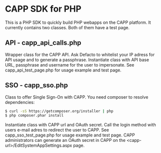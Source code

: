 # CAPP SDK for PHP

This is a PHP SDK to quickly build PHP webapps on the CAPP platform. It currently contains two classes. Both of them have a test page.

## API - capp_api_calls.php

Wrapper class for the CAPP API. Ask Defacto to whitelist your IP adress for API usage and to generate a passphrase. Instantiate class with API base URL, passphrase and username for the user to impersonate. See capp_api_test_page.php for usage example and test page.


## SSO - capp_sso.php

Class to offer Single Sign-On with CAPP. You need composer to resolve dependencies:

```bash
$ curl -sS https://getcomposer.org/installer | php
$ php composer.phar install
```

Instantiate class with CAPP url and OAuth secret. Call the login method with users e-mail adres to redirect the user to CAPP. See capp_sso_test_page.php for usage example and test page. CAPP administrators can generate an OAuth secret in CAPP on the <capp-url\>/EditSystemAppSettings.aspx page.